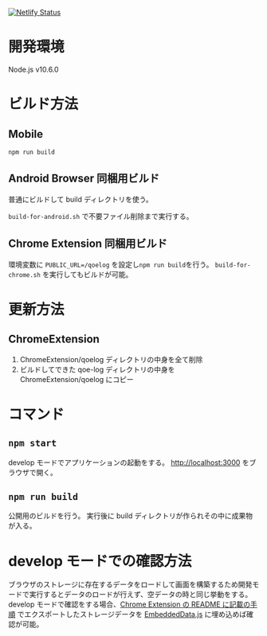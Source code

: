 [![Netlify Status](https://api.netlify.com/api/v1/badges/381b781f-df6b-451a-829e-d15634b9b72f/deploy-status)](https://app.netlify.com/sites/videomark-log-view/deploys)

# 開発環境

Node.js v10.6.0

# ビルド方法

## Mobile

`npm run build`

## Android Browser 同梱用ビルド

普通にビルドして build ディレクトリを使う。

`build-for-android.sh` で不要ファイル削除まで実行する。

## Chrome Extension 同梱用ビルド

環境変数に `PUBLIC_URL=/qoelog` を設定し`npm run build`を行う。
`build-for-chrome.sh` を実行してもビルドが可能。

# 更新方法

## ChromeExtension

1. ChromeExtension/qoelog ディレクトリの中身を全て削除
2. ビルドしてできた qoe-log ディレクトリの中身を ChromeExtension/qoelog にコピー

# コマンド

## `npm start`

develop モードでアプリケーションの起動をする。
[http://localhost:3000](http://localhost:3000) をブラウザで開く。

## `npm run build`

公開用のビルドを行う。
実行後に build ディレクトリが作られその中に成果物が入る。

# develop モードでの確認方法

ブラウザのストレージに存在するデータをロードして画面を構築するため開発モードで実行するとデータのロードが行えず、空データの時と同じ挙動をする。
develop モードで確認をする場合、[Chrome Extension の README に記載の手順](https://github.com/videomark/videomark-extension/) でエクスポートしたストレージデータを [EmbeddedData.js](https://github.com/videomark/videomark-log-view/blob/master/src/js/utils/ChromeExtensionWrapper/EmbeddedData.js) に埋め込めば確認が可能。
